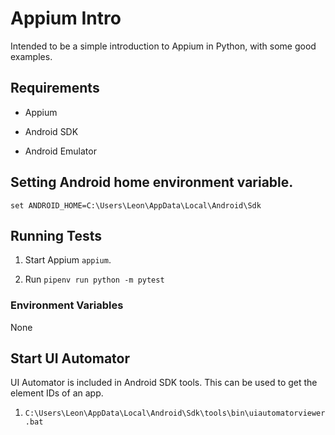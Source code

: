 # Appium Intro

Intended to be a simple introduction to Appium in Python, with some good examples.

## Requirements

- Appium

- Android SDK

- Android Emulator

## Setting Android home environment variable.

`set ANDROID_HOME=C:\Users\Leon\AppData\Local\Android\Sdk`

## Running Tests

1. Start Appium `appium`.

2. Run `pipenv run python -m pytest`

### Environment Variables

None

## Start UI Automator

UI Automator is included in Android SDK tools. This can be used to get the element IDs of an app.

1. `C:\Users\Leon\AppData\Local\Android\Sdk\tools\bin\uiautomatorviewer.bat`
